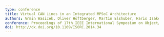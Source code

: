 ```yaml
---
type: conference
title: Virtual CAN Lines in an Integrated MPSoC Architecture
authors: Armin Wasicek, Oliver Höftberger, Martin Elshuber, Haris Isakovic, and Andreas Fleck
conference: Proceedings of 17th IEEE International Symposium on Object/component/service-oriented Real-time distributed computing (ISORC), 2014
doi: http://dx.doi.org/10.1109/ISORC.2014.34
---
```

